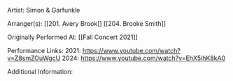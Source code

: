 Artist: Simon & Garfunkle

  

Arranger(s): [[201. Avery Brook]] [[204. Brooke Smith]]

  

Originally Performed At: [[Fall Concert 2021]]

  

Performance Links: 
2021: https://www.youtube.com/watch?v=Z8smZOuWgcU
2024: https://www.youtube.com/watch?v=EhX5ihK8kA0

  

Additional Information: